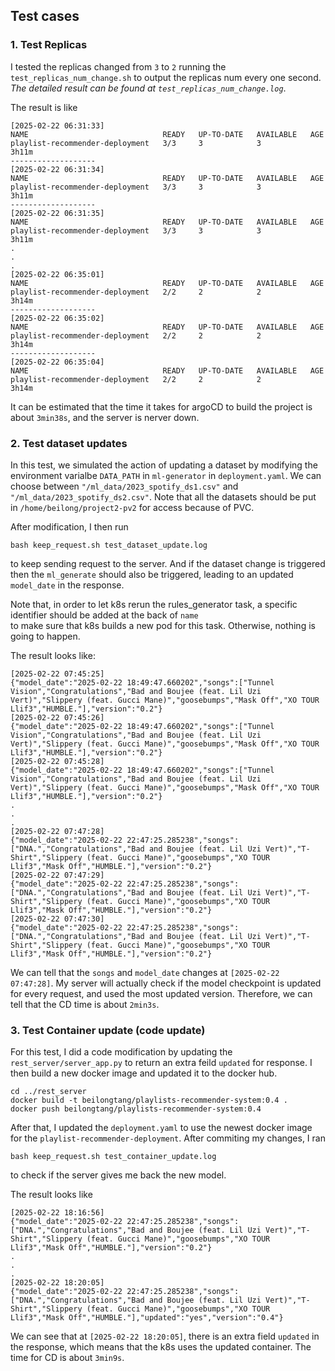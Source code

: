 ## Test cases


### 1. Test Replicas 

I tested the replicas changed from `3` to `2` running the `test_replicas_num_change.sh`
to output the replicas num every one second. _The detailed result can be found at `test_replicas_num_change.log`_.

The result is like 
```log
[2025-02-22 06:31:33]
NAME                              READY   UP-TO-DATE   AVAILABLE   AGE
playlist-recommender-deployment   3/3     3            3           3h11m
-------------------
[2025-02-22 06:31:34]
NAME                              READY   UP-TO-DATE   AVAILABLE   AGE
playlist-recommender-deployment   3/3     3            3           3h11m
-------------------
[2025-02-22 06:31:35]
NAME                              READY   UP-TO-DATE   AVAILABLE   AGE
playlist-recommender-deployment   3/3     3            3           3h11m
.
.
.
[2025-02-22 06:35:01]
NAME                              READY   UP-TO-DATE   AVAILABLE   AGE
playlist-recommender-deployment   2/2     2            2           3h14m
-------------------
[2025-02-22 06:35:02]
NAME                              READY   UP-TO-DATE   AVAILABLE   AGE
playlist-recommender-deployment   2/2     2            2           3h14m
-------------------
[2025-02-22 06:35:04]
NAME                              READY   UP-TO-DATE   AVAILABLE   AGE
playlist-recommender-deployment   2/2     2            2           3h14m

```

It can be estimated that the time it takes for argoCD to build the project is about `3min38s`, and the server is nerver down.


### 2. Test dataset updates

In this test, we simulated the action of updating a dataset by modifying the 
environment varialbe `DATA_PATH` in `ml-generator` in `deployment.yaml`. 
We can choose between `"/ml_data/2023_spotify_ds1.csv"` and `"/ml_data/2023_spotify_ds2.csv"`. Note that all the datasets
should be put in `/home/beilong/project2-pv2` for access because of PVC. 

After modification, I then run 

```shell
bash keep_request.sh test_dataset_update.log
```

to keep sending request to the server. And if the dataset change is triggered 
then the `ml_generate` should also be triggered, leading to an updated `model_date` in the response.

Note that, in order to let k8s rerun the rules_generator task, a specific identifier should be added at the back of `name`  
to make sure that k8s builds a new pod for this task. Otherwise, nothing is going to happen.

The result looks like:

```log
[2025-02-22 07:45:25]
{"model_date":"2025-02-22 18:49:47.660202","songs":["Tunnel Vision","Congratulations","Bad and Boujee (feat. Lil Uzi Vert)","Slippery (feat. Gucci Mane)","goosebumps","Mask Off","XO TOUR Llif3","HUMBLE."],"version":"0.2"}
[2025-02-22 07:45:26]
{"model_date":"2025-02-22 18:49:47.660202","songs":["Tunnel Vision","Congratulations","Bad and Boujee (feat. Lil Uzi Vert)","Slippery (feat. Gucci Mane)","goosebumps","Mask Off","XO TOUR Llif3","HUMBLE."],"version":"0.2"}
[2025-02-22 07:45:28]
{"model_date":"2025-02-22 18:49:47.660202","songs":["Tunnel Vision","Congratulations","Bad and Boujee (feat. Lil Uzi Vert)","Slippery (feat. Gucci Mane)","goosebumps","Mask Off","XO TOUR Llif3","HUMBLE."],"version":"0.2"}
.
.
.
[2025-02-22 07:47:28]
{"model_date":"2025-02-22 22:47:25.285238","songs":["DNA.","Congratulations","Bad and Boujee (feat. Lil Uzi Vert)","T-Shirt","Slippery (feat. Gucci Mane)","goosebumps","XO TOUR Llif3","Mask Off","HUMBLE."],"version":"0.2"}
[2025-02-22 07:47:29]
{"model_date":"2025-02-22 22:47:25.285238","songs":["DNA.","Congratulations","Bad and Boujee (feat. Lil Uzi Vert)","T-Shirt","Slippery (feat. Gucci Mane)","goosebumps","XO TOUR Llif3","Mask Off","HUMBLE."],"version":"0.2"}
[2025-02-22 07:47:30]
{"model_date":"2025-02-22 22:47:25.285238","songs":["DNA.","Congratulations","Bad and Boujee (feat. Lil Uzi Vert)","T-Shirt","Slippery (feat. Gucci Mane)","goosebumps","XO TOUR Llif3","Mask Off","HUMBLE."],"version":"0.2"}
```

We can tell that the `songs` and `model_date` changes at `[2025-02-22 07:47:28]`. My server will actually check if the model checkpoint is updated
for every request, and used the most updated version. Therefore, we can tell that the CD time is about `2min3s`. 

### 3. Test Container update (code update)

For this test, I did a code modification by updating the `rest_server/server_app.py` to return an extra feild `updated` for response. 
I then build a new docker image and updated it to the docker hub.

```shell
cd ../rest_server
docker build -t beilongtang/playlists-recommender-system:0.4 . 
docker push beilongtang/playlists-recommender-system:0.4
```

After that, I updated the `deployment.yaml` to use the newest docker image for the `playlist-recommender-deployment`. 
After commiting my changes, I ran 

```shell
bash keep_request.sh test_container_update.log
```

to check if the server gives me back the new model. 

The result looks like

```log
[2025-02-22 18:16:56]
{"model_date":"2025-02-22 22:47:25.285238","songs":["DNA.","Congratulations","Bad and Boujee (feat. Lil Uzi Vert)","T-Shirt","Slippery (feat. Gucci Mane)","goosebumps","XO TOUR Llif3","Mask Off","HUMBLE."],"version":"0.2"}
.
.
.
[2025-02-22 18:20:05]
{"model_date":"2025-02-22 22:47:25.285238","songs":["DNA.","Congratulations","Bad and Boujee (feat. Lil Uzi Vert)","T-Shirt","Slippery (feat. Gucci Mane)","goosebumps","XO TOUR Llif3","Mask Off","HUMBLE."],"updated":"yes","version":"0.4"}
```

We can see that at `[2025-02-22 18:20:05]`, there is an extra field `updated` in the response, which means that the k8s uses the updated container. 
The time for CD is about `3min9s`. 
